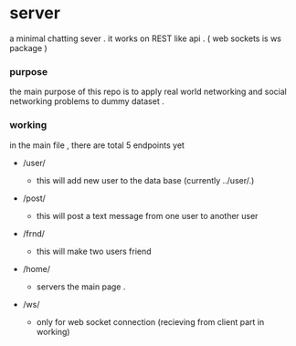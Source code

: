  # server 

a minimal chatting sever . it works on REST like api . 
( web sockets is ws package )

### purpose 
the main purpose of this repo is to apply real world networking and social networking problems to dummy dataset .
### working 

in the main file , there are total 5 endpoints yet 

* /user/
    * this will add new user to the data base (currently ../user/.) 
* /post/
    * this will post a text message from one user to another user 
* /frnd/
    * this will make two users friend

* /home/
    * servers the main page .
* /ws/
    * only for web socket connection (recieving from client part in working)
